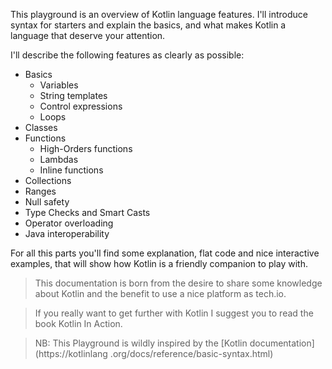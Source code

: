 This playground is an overview of Kotlin language features. I'll introduce syntax for starters and 
explain the basics, and what makes Kotlin a language that deserve your attention. 

I'll describe the following features as clearly as possible:

- Basics
  - Variables
  - String templates
  - Control expressions
  - Loops
- Classes
- Functions
  - High-Orders functions
  - Lambdas
  - Inline functions
- Collections
- Ranges
- Null safety
- Type Checks and Smart Casts
- Operator overloading
- Java interoperability 

For all this parts you'll find some explanation, flat code and nice interactive examples, that will 
show how Kotlin is a friendly companion to play with. 

> This documentation  is born from the desire to share some knowledge about Kotlin and the 
benefit to use a nice platform as tech.io.

> If you really want to get further with Kotlin I suggest you to read the book Kotlin In Action.

> NB: This Playground is wildly inspired by the [Kotlin documentation](https://kotlinlang
.org/docs/reference/basic-syntax.html)

